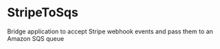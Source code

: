 StripeToSqs
===========

Bridge application to accept Stripe webhook events and pass them to an Amazon SQS queue
